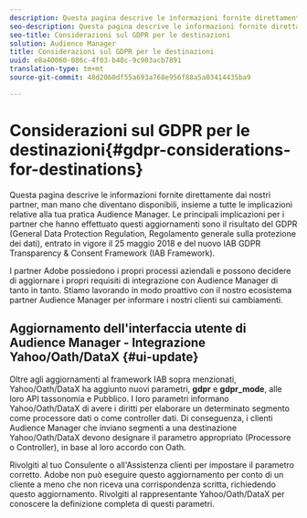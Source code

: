 ```yaml
---
description: Questa pagina descrive le informazioni fornite direttamente dai nostri partner, man mano che diventano disponibili, insieme a tutte le implicazioni relative alla tua pratica Audience Manager. Le principali implicazioni per i partner che hanno effettuato questi aggiornamenti sono il risultato del GDPR (General Data Protection Regulation, Regolamento generale sulla protezione dei dati), entrato in vigore il 25 maggio 2018 e del nuovo IAB GDPR Transparency & Consent Framework (IAB Framework).
seo-description: Questa pagina descrive le informazioni fornite direttamente dai nostri partner, man mano che diventano disponibili, insieme a tutte le implicazioni relative alla tua pratica Audience Manager. Le principali implicazioni per i partner che hanno effettuato questi aggiornamenti sono il risultato del GDPR (General Data Protection Regulation, Regolamento generale sulla protezione dei dati), entrato in vigore il 25 maggio 2018 e del nuovo IAB GDPR Transparency & Consent Framework (IAB Framework).
seo-title: Considerazioni sul GDPR per le destinazioni
solution: Audience Manager
title: Considerazioni sul GDPR per le destinazioni
uuid: e8a40060-086c-4f03-b48c-9c903acb7891
translation-type: tm+mt
source-git-commit: 48d2060df55a693a768e956f88a5a03414435ba9

---
```



# Considerazioni sul GDPR per le destinazioni{#gdpr-considerations-for-destinations}

Questa pagina descrive le informazioni fornite direttamente dai nostri partner, man mano che diventano disponibili, insieme a tutte le implicazioni relative alla tua pratica Audience Manager. Le principali implicazioni per i partner che hanno effettuato questi aggiornamenti sono il risultato del GDPR (General Data Protection Regulation, Regolamento generale sulla protezione dei dati), entrato in vigore il 25 maggio 2018 e del nuovo IAB GDPR Transparency &amp; Consent Framework (IAB Framework).

I partner Adobe possiedono i propri processi aziendali e possono decidere di aggiornare i propri requisiti di integrazione con Audience Manager di tanto in tanto. Stiamo lavorando in modo proattivo con il nostro ecosistema partner Audience Manager per informare i nostri clienti sui cambiamenti.

<!-- ## Audience Manager Partner Updates - ID Syncs {#partner-updates-id-syncs}

Some partners, as listed in the table below, have changed their integration requirements with Audience Manager to include support based on the IAB Framework, in order to comply with GDPR standards.

<table id="table_335A470D4F10434E9CF587089FB54B0C"> 
 <thead> 
  <tr> 
   <th colname="col1" class="entry"> <p>Partner Name </p> </th> 
   <th colname="col2" class="entry"> <p>Expected Impact </p> </th> 
   <th colname="col3" class="entry"> <p>Status of the change </p> </th> 
  </tr>
 </thead>
 <tbody> 
  <tr> 
   <td colname="col1"> <p>Yahoo/Oath/DataX </p> </td> 
   <td colname="col2"> <p>ID syncs for users in the European Union are dropped by the partner </p> </td> 
   <td colname="col3"> <p>Live since May 22nd 2018 </p> </td> 
  </tr> 
  <tr> 
   <td colname="col1"> <p>Trade Desk </p> </td> 
   <td colname="col2"> <p>ID syncs for users in the European Union are dropped by the partner </p> </td> 
   <td colname="col3"> <p>Not live yet </p> </td> 
  </tr> 
  <tr> 
   <td colname="col1"> <p>Rubicon </p> </td> 
   <td colname="col2"> <p>ID syncs for users in the European Union are dropped by the partner </p> </td> 
   <td colname="col3"> <p>Not live yet </p> </td> 
  </tr> 
  <tr> 
   <td colname="col1"> <p>LiveRamp </p> </td> 
   <td colname="col2"> <p>ID syncs for users in the European Union are dropped by the partner </p> </td> 
   <td colname="col3"> <p>Not live yet </p> </td> 
  </tr> 
 </tbody> 
</table> -->

## Aggiornamento dell'interfaccia utente di Audience Manager - Integrazione Yahoo/Oath/DataX {#ui-update}

Oltre agli aggiornamenti al framework IAB sopra menzionati, Yahoo/Oath/DataX ha aggiunto nuovi parametri, **gdpr** e **gdpr_mode**, alle loro API tassonomia e Pubblico. I loro parametri informano Yahoo/Oath/DataX di avere i diritti per elaborare un determinato segmento come processore dati o come controller dati. Di conseguenza, i clienti Audience Manager che inviano segmenti a una destinazione Yahoo/Oath/DataX devono designare il parametro appropriato (Processore o Controller), in base al loro accordo con Oath.

Rivolgiti al tuo Consulente o all'Assistenza clienti per impostare il parametro corretto. Adobe non può eseguire questo aggiornamento per conto di un cliente a meno che non riceva una corrispondenza scritta, richiedendo questo aggiornamento. Rivolgiti al rappresentante Yahoo/Oath/DataX per conoscere la definizione completa di questi parametri.
